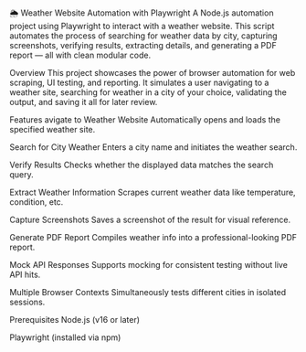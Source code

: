 🌦️ Weather Website Automation with Playwright
A Node.js automation project using Playwright to interact with a weather website. This script automates the process of searching for weather data by city, capturing screenshots, verifying results, extracting details, and generating a PDF report — all with clean modular code.

Overview
This project showcases the power of browser automation for web scraping, UI testing, and reporting. It simulates a user navigating to a weather site, searching for weather in a city of your choice, validating the output, and saving it all for later review.

Features
avigate to Weather Website
Automatically opens and loads the specified weather site.

Search for City Weather
Enters a city name and initiates the weather search.

Verify Results
Checks whether the displayed data matches the search query.

Extract Weather Information
Scrapes current weather data like temperature, condition, etc.

Capture Screenshots
Saves a screenshot of the result for visual reference.

 Generate PDF Report
Compiles weather info into a professional-looking PDF report.

 Mock API Responses
Supports mocking for consistent testing without live API hits.

 Multiple Browser Contexts
Simultaneously tests different cities in isolated sessions.

 Prerequisites
Node.js (v16 or later)

Playwright (installed via npm)
